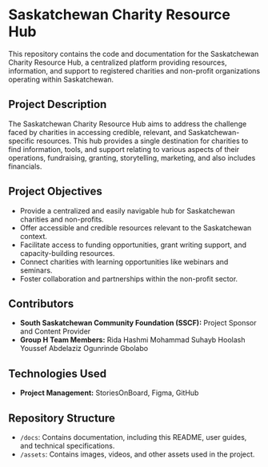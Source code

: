 # Saskatchewan Charity Resource Hub

This repository contains the code and documentation for the Saskatchewan Charity Resource Hub, a centralized platform providing resources, information, and support to registered charities and non-profit organizations operating within Saskatchewan.

## Project Description

The Saskatchewan Charity Resource Hub aims to address the challenge faced by charities in accessing credible, relevant, and Saskatchewan-specific resources. This hub provides a single destination for charities to find information, tools, and support relating to various aspects of their operations, fundraising, granting, storytelling, marketing, and also includes financials.

## Project Objectives

* Provide a centralized and easily navigable hub for Saskatchewan charities and non-profits.
* Offer accessible and credible resources relevant to the Saskatchewan context.
* Facilitate access to funding opportunities, grant writing support, and capacity-building resources.
* Connect charities with learning opportunities like webinars and seminars.
* Foster collaboration and partnerships within the non-profit sector.


## Contributors

* **South Saskatchewan Community Foundation (SSCF):** Project Sponsor and Content Provider
* **Group H Team Members:** Rida Hashmi
                            Mohammad Suhayb Hoolash
                            Youssef Abdelaziz
                            Ogunrinde Gbolabo  


## Technologies Used

* **Project Management:** StoriesOnBoard, Figma, GitHub



## Repository Structure

* `/docs`: Contains documentation, including this README, user guides, and technical specifications.
* `/assets`: Contains images, videos, and other assets used in the project.
